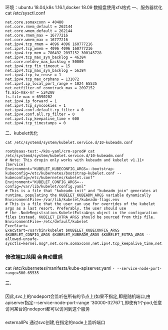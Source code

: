 环境：ubuntu 18.04,k8s 1.16.1,docker 18.09 数据盘使用xfs格式
一、服务器优化
cat /etc/sysctl.conf
```
net.core.somaxconn = 40480
net.core.rmem_default = 262144
net.core.wmem_default = 262144
net.core.rmem_max = 16777216
net.core.wmem_max = 16777216
net.ipv4.tcp_rmem = 4096 4096 160777216
net.ipv4.tcp_wmem = 4096 4096 160777216
net.ipv4.tcp_mem = 786432 2097152 300145728
net.ipv4.tcp_max_syn_backlog = 46384
net.core.netdev_max_backlog = 50000
net.ipv4.tcp_fin_timeout = 15
net.ipv4.tcp_max_syn_backlog = 56384
net.ipv4.tcp_tw_reuse = 1
net.ipv4.tcp_max_orphans = 131072
net.ipv4.ip_local_port_range = 1024 65535
net.netfilter.nf_conntrack_max = 2097152
fs.aio-max-nr = 524288
fs.file-max = 6590202
net.ipv4.ip_forward = 1
net.ipv4.tcp_syncookies = 1
net.ipv4.conf.default.rp_filter = 0
net.ipv4.conf.all.rp_filter = 0
net.ipv4.tcp_keepalive_time = 600
net.ipv4.tcp_timestamps = 0
```
二、kubelet优化
```
cat /etc/systemd/system/kubelet.service.d/10-kubeadm.conf
```
```
root@saas-test:~/k8s-yaml/crm-sprod# cat /etc/systemd/system/kubelet.service.d/10-kubeadm.conf 
# Note: This dropin only works with kubeadm and kubelet v1.11+
[Service]
Environment="KUBELET_KUBECONFIG_ARGS=--bootstrap-kubeconfig=/etc/kubernetes/bootstrap-kubelet.conf --kubeconfig=/etc/kubernetes/kubelet.conf"
Environment="KUBELET_CONFIG_ARGS=--config=/var/lib/kubelet/config.yaml"
# This is a file that "kubeadm init" and "kubeadm join" generates at runtime, populating the KUBELET_KUBEADM_ARGS variable dynamically
EnvironmentFile=-/var/lib/kubelet/kubeadm-flags.env
# This is a file that the user can use for overrides of the kubelet args as a last resort. Preferably, the user should use
# the .NodeRegistration.KubeletExtraArgs object in the configuration files instead. KUBELET_EXTRA_ARGS should be sourced from this file.
EnvironmentFile=-/etc/default/kubelet
ExecStart=
ExecStart=/usr/bin/kubelet $KUBELET_KUBECONFIG_ARGS $KUBELET_CONFIG_ARGS $KUBELET_KUBEADM_ARGS $KUBELET_EXTRA_ARGS --allowed-unsafe-sysctls=kernel.msg*,net.core.somaxconn,net.ipv4.tcp_keepalive_time,net.ipv4.tcp_syncookies,net.ipv4.tcp_tw_reuse,net.ipv4.tcp_timestamps,net.ipv4.tcp_fin_timeout
```
### 修改端口范围 会自动重启
cat /etc/kubernetes/manifests/kube-apiserver.yaml
`- --service-node-port-range=500-65535`

三、
### 
因此,svc上的nodeport会监听在所有的节点上(如果不指定,即是随机端口,由apiserver指定--service-node-port-range '30000-32767'),即使有1个pod,任意访问某台的nodeport都可以访问到这个服务
### 
externalIPs 通过svc创建,在指定的node上监听端口